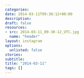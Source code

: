 ```yaml
---
categories:
date: 2014-03-11T09:30:12+00:00
description:
draft: false
resources:
- src: 2014-03-11_09-30-12_UTC.jpg
  name: "header"
layout: instagram
options:
  unlisted: false
stories:
subtitle:
title: "2014-03-11"
tags: []
---
```


 
